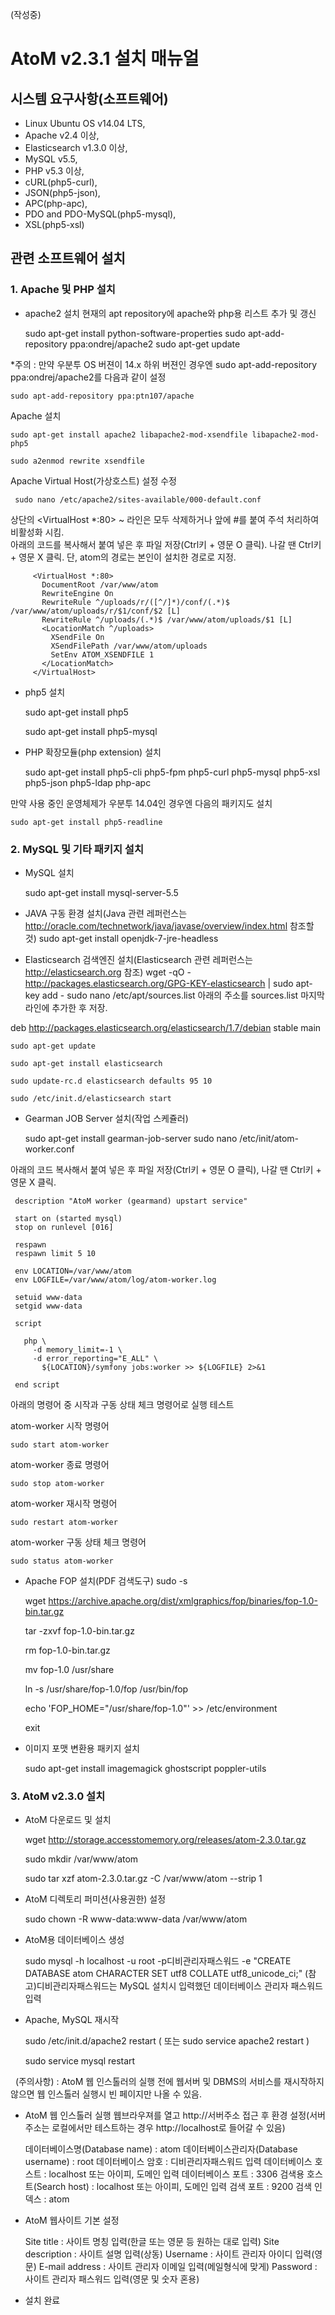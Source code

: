 
(작성중)
# AtoM v2.3.1 설치 매뉴얼

## 시스템 요구사항(소프트웨어)
* Linux Ubuntu OS v14.04 LTS, 
* Apache v2.4 이상, 
* Elasticsearch v1.3.0 이상, 
* MySQL v5.5, 
* PHP v5.3 이상, 
* cURL(php5-curl), 
* JSON(php5-json), 
* APC(php-apc),
* PDO and PDO-MySQL(php5-mysql), 
* XSL(php5-xsl)

## 관련 소프트웨어 설치

### 1. Apache 및 PHP 설치
* apache2 설치
현재의 apt repository에 apache와 php용 리스트 추가 및 갱신

    sudo apt-get install python-software-properties
    sudo apt-add-repository ppa:ondrej/apache2
    sudo apt-get update

*주의 : 만약 우분투 OS 버젼이 14.x 하위 버젼인 경우엔 sudo apt-add-repository ppa:ondrej/apache2를 다음과 같이 설정 

    sudo apt-add-repository ppa:ptn107/apache
    
Apache 설치

    sudo apt-get install apache2 libapache2-mod-xsendfile libapache2-mod-php5

    sudo a2enmod rewrite xsendfile

Apache Virtual Host(가상호스트) 설정 수정
     
     sudo nano /etc/apache2/sites-available/000-default.conf
     
상단의 <VirtualHost *:80> ~ </VirtualHost> 라인은 모두 삭제하거나 앞에 #를 붙여 주석 처리하여 비활성화 시킴.     
아래의 코드를 복사해서 붙여 넣은 후 파일 저장(Ctrl키 + 영문 O 클릭). 나갈 땐 Ctrl키 + 영문 X 클릭.
단, atom의 경로는 본인이 설치한 경로로 지정.

```
     <VirtualHost *:80>
       DocumentRoot /var/www/atom
       RewriteEngine On
       RewriteRule ^/uploads/r/([^/]*)/conf/(.*)$ /var/www/atom/uploads/r/$1/conf/$2 [L]
       RewriteRule ^/uploads/(.*)$ /var/www/atom/uploads/$1 [L]
       <LocationMatch ^/uploads>
         XSendFile On
         XSendFilePath /var/www/atom/uploads
         SetEnv ATOM_XSENDFILE 1
       </LocationMatch>
     </VirtualHost>
```

* php5 설치

    sudo apt-get install php5
    
    sudo apt-get install php5-mysql

* PHP 확장모듈(php extension) 설치
    
    sudo apt-get install php5-cli php5-fpm php5-curl php5-mysql php5-xsl php5-json php5-ldap php-apc

만약 사용 중인 운영체제가 우분투 14.04인 경우엔 다음의 패키지도 설치
    
    sudo apt-get install php5-readline



### 2. MySQL 및 기타 패키지 설치
* MySQL 설치

    sudo apt-get install mysql-server-5.5 

* JAVA 구동 환경 설치(Java 관련 레퍼런스는 http://oracle.com/technetwork/java/javase/overview/index.html 참조할 것)
    sudo apt-get install openjdk-7-jre-headless

* Elasticsearch 검색엔진 설치(Elasticsearch 관련 레퍼런스는 http://elasticsearch.org 참조)
    wget -qO - http://packages.elasticsearch.org/GPG-KEY-elasticsearch | sudo apt-key add -
    sudo nano /etc/apt/sources.list
아래의 주소를 sources.list 마지막 라인에 추가한 후 저장.

deb http://packages.elasticsearch.org/elasticsearch/1.7/debian stable main

    sudo apt-get update
    
    sudo apt-get install elasticsearch
    
    sudo update-rc.d elasticsearch defaults 95 10
    
    sudo /etc/init.d/elasticsearch start

* Gearman JOB Server 설치(작업 스케쥴러)
    
   sudo apt-get install gearman-job-server
   sudo nano /etc/init/atom-worker.conf

아래의 코드 복사해서 붙여 넣은 후 파일 저장(Ctrl키 + 영문 O 클릭), 나갈 땐 Ctrl키 + 영문 X 클릭.

     description "AtoM worker (gearmand) upstart service"

     start on (started mysql)
     stop on runlevel [016]

     respawn
     respawn limit 5 10

     env LOCATION=/var/www/atom
     env LOGFILE=/var/www/atom/log/atom-worker.log

     setuid www-data
     setgid www-data

     script

       php \
         -d memory_limit=-1 \
         -d error_reporting="E_ALL" \
           ${LOCATION}/symfony jobs:worker >> ${LOGFILE} 2>&1

     end script

아래의 명령어 중 시작과 구동 상태 체크 명령어로 실행 테스트

atom-worker 시작 명령어

    sudo start atom-worker  

atom-worker 종료 명령어

    sudo stop atom-worker

atom-worker 재시작 명령어

    sudo restart atom-worker 

atom-worker 구동 상태 체크 명령어

    sudo status atom-worker  


* Apache FOP 설치(PDF 검색도구)
    sudo -s
    
    wget https://archive.apache.org/dist/xmlgraphics/fop/binaries/fop-1.0-bin.tar.gz
    
    tar -zxvf fop-1.0-bin.tar.gz
    
    rm fop-1.0-bin.tar.gz
    
    mv fop-1.0 /usr/share
    
    ln -s /usr/share/fop-1.0/fop /usr/bin/fop
    
    echo 'FOP_HOME="/usr/share/fop-1.0"' >> /etc/environment
    
    exit


* 이미지 포맷 변환용 패키지 설치

    sudo apt-get install imagemagick ghostscript poppler-utils



### 3. AtoM v2.3.0 설치
* AtoM 다운로드 및 설치

    wget http://storage.accesstomemory.org/releases/atom-2.3.0.tar.gz
    
    sudo mkdir /var/www/atom
    
    sudo tar xzf atom-2.3.0.tar.gz -C /var/www/atom --strip 1

* AtoM 디렉토리 퍼미션(사용권한) 설정
    
    sudo chown -R www-data:www-data /var/www/atom

* AtoM용 데이터베이스 생성

    sudo mysql -h localhost -u root -p디비관리자패스워드 -e "CREATE DATABASE atom CHARACTER SET utf8 COLLATE utf8_unicode_ci;"
(참고)디비관리자패스워드는 MySQL 설치시 입력했던 데이터베이스 관리자 패스워드 입력  

* Apache, MySQL 재시작

    sudo /etc/init.d/apache2 restart    ( 또는  sudo service apache2 restart )
    
    sudo service mysql restart

   (주의사항) :  AtoM 웹 인스톨러의 실행 전에 웹서버 및 DBMS의 서비스를 재시작하지 않으면 웹 인스톨러 실행시 빈 페이지만 나올 수 있음.

* AtoM 웹 인스톨러 실행
웹브라우져를 열고 http://서버주소 접근 후 환경 설정(서버주소는 로컬에서만 테스트하는 경우 http://localhost로 들어갈 수 있음)

    데이터베이스명(Database name) : atom
    데이터베이스관리자(Database username) : root
    데이터베이스 암호 : 디비관리자패스워드 입력
    데이터베이스 호스트 : localhost 또는 아이피, 도메인 입력
    데이터베이스 포트 : 3306
    검색용 호스트(Search host) : localhost 또는 아이피, 도메인 입력
    검색 포트 : 9200
    검색 인덱스 : atom

* AtoM 웹사이트 기본 설정

    Site title : 사이트 명칭 입력(한글 또는 영문 등 원하는 대로 입력)
    Site description : 사이트 설명 입력(상동)
    Username : 사이트 관리자 아이디 입력(영문)
    E-mail address : 사이트 관리자 이메일 입력(메일형식에 맞게)
    Password : 사이트 관리자 패스워드 입력(영문 및 숫자 혼용)

* 설치 완료

